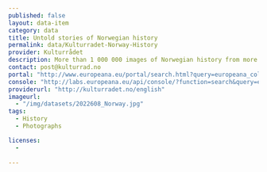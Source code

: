 ```yaml
---
published: false
layout: data-item
category: data
title: Untold stories of Norwegian history
permalink: data/Kulturradet-Norway-History
provider: Kulturrådet
description: More than 1 000 000 images of Norwegian history from more than 130 cultural heritage institutions across Norway. All images are either in the Public Domain or have Open licences.
contact: post@kulturrad.no
portal: "http://www.europeana.eu/portal/search.html?query=europeana_collectionName%3A2022608*&rows=12&qf=REUSABILITY%3Aopen" 
console: "http://labs.europeana.eu/api/console/?function=search&query=europeana_collectionName%3A2022608*&start=1&rows=12&profile=standard&reusability=open"
providerurl: "http://kulturradet.no/english"
imageurl: 
  - "/img/datasets/2022608_Norway.jpg"
tags:
  - History
  - Photographs

licenses:
  - 
      
---
```

